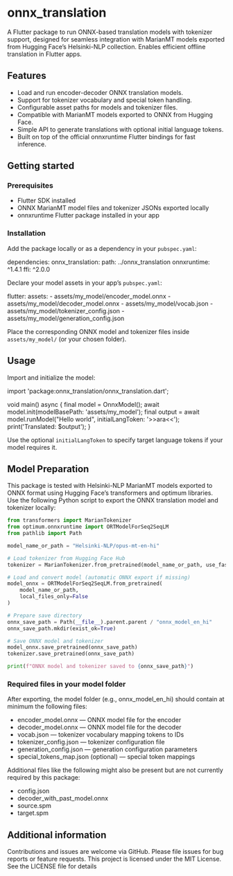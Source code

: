 # onnx_translation

A Flutter package to run ONNX-based translation models with tokenizer support, designed for seamless integration with MarianMT models exported from Hugging Face’s Helsinki-NLP collection. Enables efficient offline translation in Flutter apps.

## Features

- Load and run encoder-decoder ONNX translation models.
- Support for tokenizer vocabulary and special token handling.
- Configurable asset paths for models and tokenizer files.
- Compatible with MarianMT models exported to ONNX from Hugging Face.
- Simple API to generate translations with optional initial language tokens.
- Built on top of the official onnxruntime Flutter bindings for fast inference.

## Getting started

### Prerequisites

- Flutter SDK installed
- ONNX MarianMT model files and tokenizer JSONs exported locally
- onnxruntime Flutter package installed in your app

### Installation

Add the package locally or as a dependency in your `pubspec.yaml`:

dependencies:
  onnx_translation:
    path: ../onnx_translation
  onnxruntime: ^1.4.1
  ffi: ^2.0.0

Declare your model assets in your app’s `pubspec.yaml`:

flutter:
  assets:
    - assets/my_model/encoder_model.onnx
    - assets/my_model/decoder_model.onnx
    - assets/my_model/vocab.json
    - assets/my_model/tokenizer_config.json
    - assets/my_model/generation_config.json

Place the corresponding ONNX model and tokenizer files inside `assets/my_model/` (or your chosen folder).

## Usage

Import and initialize the model:

import 'package:onnx_translation/onnx_translation.dart';

void main() async {
  final model = OnnxModel();
  await model.init(modelBasePath: 'assets/my_model');
  final output = await model.runModel("Hello world", initialLangToken: '>>ara<<');
  print('Translated: $output');
}

Use the optional `initialLangToken` to specify target language tokens if your model requires it.

## Model Preparation

This package is tested with Helsinki-NLP MarianMT models exported to ONNX format using Hugging Face’s transformers and optimum libraries.
Use the following Python script to export the ONNX translation model and tokenizer locally:

```python
from transformers import MarianTokenizer
from optimum.onnxruntime import ORTModelForSeq2SeqLM
from pathlib import Path

model_name_or_path = "Helsinki-NLP/opus-mt-en-hi"

# Load tokenizer from Hugging Face Hub
tokenizer = MarianTokenizer.from_pretrained(model_name_or_path, use_fast=False)

# Load and convert model (automatic ONNX export if missing)
model_onnx = ORTModelForSeq2SeqLM.from_pretrained(
    model_name_or_path,
    local_files_only=False
)

# Prepare save directory
onnx_save_path = Path(__file__).parent.parent / "onnx_model_en_hi"
onnx_save_path.mkdir(exist_ok=True)

# Save ONNX model and tokenizer
model_onnx.save_pretrained(onnx_save_path)
tokenizer.save_pretrained(onnx_save_path)

print(f"ONNX model and tokenizer saved to {onnx_save_path}")
```

### Required files in your model folder

After exporting, the model folder (e.g., onnx_model_en_hi) should contain at minimum the following files:
- encoder_model.onnx — ONNX model file for the encoder
- decoder_model.onnx — ONNX model file for the decoder
- vocab.json — tokenizer vocabulary mapping tokens to IDs
- tokenizer_config.json — tokenizer configuration file
- generation_config.json — generation configuration parameters
- special_tokens_map.json (optional) — special token mappings

Additional files like the following might also be present but are not currently required by this package:
- config.json
- decoder_with_past_model.onnx
- source.spm
- target.spm

## Additional information

Contributions and issues are welcome via GitHub.
Please file issues for bug reports or feature requests.
This project is licensed under the MIT License. See the LICENSE file for details
